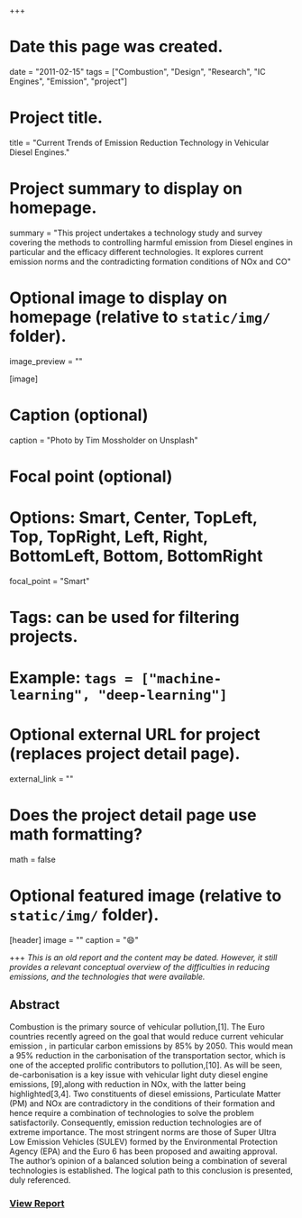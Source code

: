 +++
# Date this page was created.
date = "2011-02-15"
tags = ["Combustion", "Design", "Research", "IC Engines", "Emission", "project"]

# Project title.
title = "Current Trends of Emission Reduction Technology in Vehicular Diesel Engines."

# Project summary to display on homepage.
summary = "This project undertakes a technology study and survey covering the methods to controlling harmful emission from Diesel engines in particular and the efficacy different technologies. It explores current emission norms and the contradicting formation conditions of NOx and CO"

# Optional image to display on homepage (relative to `static/img/` folder).
image_preview = ""

[image]
  # Caption (optional)
  caption = "Photo by Tim Mossholder on Unsplash"

  # Focal point (optional)
  # Options: Smart, Center, TopLeft, Top, TopRight, Left, Right, BottomLeft, Bottom, BottomRight
  focal_point = "Smart"
# Tags: can be used for filtering projects.

# Example: `tags = ["machine-learning", "deep-learning"]`


# Optional external URL for project (replaces project detail page).
external_link = ""

# Does the project detail page use math formatting?
math = false

# Optional featured image (relative to `static/img/` folder).
[header]
image = ""
caption = ":smile:"

+++
*This is an old report and the content may be dated. However, it still provides a relevant conceptual overview of the difficulties in reducing emissions, and the technologies that were available.*

## Abstract
Combustion is the primary source of vehicular pollution,[1]. The Euro countries recently agreed on the goal that would reduce current vehicular emission , in particular carbon emissions by 85% by 2050. This would mean a 95% reduction in the carbonisation of the transportation sector, which is one of the accepted prolific contributors to pollution,[10]. As will be seen, de-carbonisation is a key issue with vehicular light duty diesel engine emissions, [9],along with reduction in NOx, with the latter being highlighted[3,4]. Two constituents of diesel emissions, Particulate Matter (PM) and NOx are contradictory in the conditions of their formation and hence require a combination of technologies to solve the problem satisfactorily. Consequently, emission reduction technologies are of extreme importance. The most stringent norms are those of Super Ultra Low Emission Vehicles (SULEV) formed by the Environmental Protection Agency (EPA) and the Euro 6 has been proposed and awaiting approval. The author’s opinion of a balanced solution being a combination of several technologies is established. The logical path to this conclusion is presented, duly referenced.

### [View Report](/files/Emission-technology-diesel.pdf)
